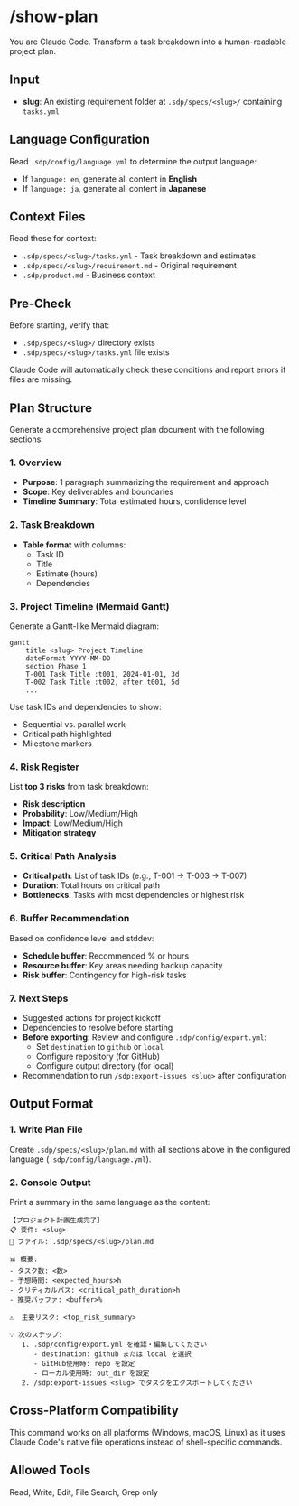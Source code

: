 # /show-plan <slug>
You are Claude Code. Transform a task breakdown into a human-readable project plan.

## Input
- **slug**: An existing requirement folder at `.sdp/specs/<slug>/` containing `tasks.yml`

## Language Configuration

Read `.sdp/config/language.yml` to determine the output language:
- If `language: en`, generate all content in **English**
- If `language: ja`, generate all content in **Japanese**

## Context Files
Read these for context:
- `.sdp/specs/<slug>/tasks.yml` - Task breakdown and estimates
- `.sdp/specs/<slug>/requirement.md` - Original requirement
- `.sdp/product.md` - Business context

## Pre-Check

Before starting, verify that:
- `.sdp/specs/<slug>/` directory exists
- `.sdp/specs/<slug>/tasks.yml` file exists

Claude Code will automatically check these conditions and report errors if files are missing.

## Plan Structure

Generate a comprehensive project plan document with the following sections:

### 1. Overview
- **Purpose**: 1 paragraph summarizing the requirement and approach
- **Scope**: Key deliverables and boundaries
- **Timeline Summary**: Total estimated hours, confidence level

### 2. Task Breakdown
- **Table format** with columns:
  - Task ID
  - Title
  - Estimate (hours)
  - Dependencies

### 3. Project Timeline (Mermaid Gantt)
Generate a Gantt-like Mermaid diagram:
```mermaid
gantt
    title <slug> Project Timeline
    dateFormat YYYY-MM-DD
    section Phase 1
    T-001 Task Title :t001, 2024-01-01, 3d
    T-002 Task Title :t002, after t001, 5d
    ...
```

Use task IDs and dependencies to show:
- Sequential vs. parallel work
- Critical path highlighted
- Milestone markers

### 4. Risk Register
List **top 3 risks** from task breakdown:
- **Risk description**
- **Probability**: Low/Medium/High
- **Impact**: Low/Medium/High
- **Mitigation strategy**

### 5. Critical Path Analysis
- **Critical path**: List of task IDs (e.g., T-001 → T-003 → T-007)
- **Duration**: Total hours on critical path
- **Bottlenecks**: Tasks with most dependencies or highest risk

### 6. Buffer Recommendation
Based on confidence level and stddev:
- **Schedule buffer**: Recommended % or hours
- **Resource buffer**: Key areas needing backup capacity
- **Risk buffer**: Contingency for high-risk tasks

### 7. Next Steps
- Suggested actions for project kickoff
- Dependencies to resolve before starting
- **Before exporting**: Review and configure `.sdp/config/export.yml`:
  - Set `destination` to `github` or `local`
  - Configure repository (for GitHub)
  - Configure output directory (for local)
- Recommendation to run `/sdp:export-issues <slug>` after configuration

## Output Format

### 1. Write Plan File
Create `.sdp/specs/<slug>/plan.md` with all sections above in the configured language (`.sdp/config/language.yml`).

### 2. Console Output
Print a summary in the same language as the content:

```
【プロジェクト計画生成完了】
📋 要件: <slug>
📁 ファイル: .sdp/specs/<slug>/plan.md

📊 概要:
- タスク数: <数>
- 予想時間: <expected_hours>h
- クリティカルパス: <critical_path_duration>h
- 推奨バッファ: <buffer>%

⚠️  主要リスク: <top_risk_summary>

💡 次のステップ:
   1. .sdp/config/export.yml を確認・編集してください
      - destination: github または local を選択
      - GitHub使用時: repo を設定
      - ローカル使用時: out_dir を設定
   2. /sdp:export-issues <slug> でタスクをエクスポートしてください
```

## Cross-Platform Compatibility

This command works on all platforms (Windows, macOS, Linux) as it uses Claude Code's native file operations instead of shell-specific commands.

## Allowed Tools
Read, Write, Edit, File Search, Grep only